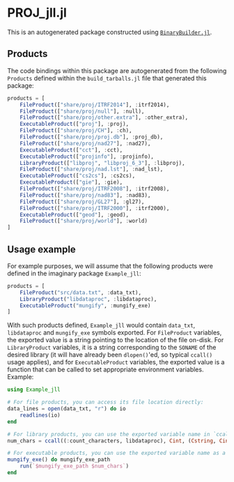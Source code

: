 # PROJ_jll.jl

This is an autogenerated package constructed using [`BinaryBuilder.jl`](https://github.com/JuliaPackaging/BinaryBuilder.jl).

## Products

The code bindings within this package are autogenerated from the following `Products` defined within the `build_tarballs.jl` file that generated this package:

```julia
products = [
    FileProduct(["share/proj/ITRF2014"], :itrf2014),
    FileProduct(["share/proj/null"], :null),
    FileProduct(["share/proj/other.extra"], :other_extra),
    ExecutableProduct(["proj"], :proj),
    FileProduct(["share/proj/CH"], :ch),
    FileProduct(["share/proj/proj.db"], :proj_db),
    FileProduct(["share/proj/nad27"], :nad27),
    ExecutableProduct(["cct"], :cct),
    ExecutableProduct(["projinfo"], :projinfo),
    LibraryProduct(["libproj", "libproj_6_3"], :libproj),
    FileProduct(["share/proj/nad.lst"], :nad_lst),
    ExecutableProduct(["cs2cs"], :cs2cs),
    ExecutableProduct(["gie"], :gie),
    FileProduct(["share/proj/ITRF2008"], :itrf2008),
    FileProduct(["share/proj/nad83"], :nad83),
    FileProduct(["share/proj/GL27"], :gl27),
    FileProduct(["share/proj/ITRF2000"], :itrf2000),
    ExecutableProduct(["geod"], :geod),
    FileProduct(["share/proj/world"], :world)
]
```

## Usage example

For example purposes, we will assume that the following products were defined in the imaginary package `Example_jll`:

```julia
products = [
    FileProduct("src/data.txt", :data_txt),
    LibraryProduct("libdataproc", :libdataproc),
    ExecutableProduct("mungify", :mungify_exe)
]
```

With such products defined, `Example_jll` would contain `data_txt`, `libdataproc` and `mungify_exe` symbols exported. For `FileProduct` variables, the exported value is a string pointing to the location of the file on-disk.  For `LibraryProduct` variables, it is a string corresponding to the `SONAME` of the desired library (it will have already been `dlopen()`'ed, so typical `ccall()` usage applies), and for `ExecutableProduct` variables, the exported value is a function that can be called to set appropriate environment variables.  Example:

```julia
using Example_jll

# For file products, you can access its file location directly:
data_lines = open(data_txt, "r") do io
    readlines(io)
end

# For library products, you can use the exported variable name in `ccall()` invocations directly
num_chars = ccall((:count_characters, libdataproc), Cint, (Cstring, Cint), data_lines[1], length(data_lines[1]))

# For executable products, you can use the exported variable name as a function that you can call
mungify_exe() do mungify_exe_path
    run(`$mungify_exe_path $num_chars`)
end
```
